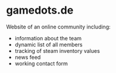 # gamedots.de
Website of an online community including:
- information about the team
- dynamic list of all members
- tracking of steam inventory values
- news feed
- working contact form
